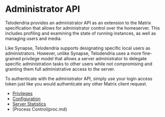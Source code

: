 # Administrator API

Telodendria provides an administrator API as an extension to the
Matrix specification that allows for administrator control over the
homeserver. This includes profiling and examining the state of
running instances, as well as managing users and media.

Like Synapse, Telodendria supports designating specific local users as
administrators. However, unlike Synapse, Telodendria uses a more
fine-grained privilege model that allows a server administrator to
delegate specific administration tasks to other users while not
compromising and granting them full administrative access to the server.

To authenticate with the administrator API, simply use your login
access token just like you would authenticate any other Matrix client
request.

- [Privileges](privileges.md)
- [Configuration](config.md)
- [Server Statistics](stats.md)
- [Process Control(proc.md)

